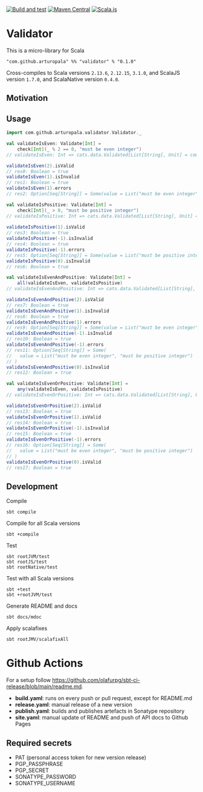 [![Build and test](https://github.com/arturopala/validator/actions/workflows/build.yml/badge.svg)](https://github.com/arturopala/validator/actions/workflows/build.yml)
[![Maven Central](https://maven-badges.herokuapp.com/maven-central/com.github.arturopala/validator_2.13/badge.svg)](https://maven-badges.herokuapp.com/maven-central/com.github.arturopala/validator_2.13)
[![Scala.js](https://www.scala-js.org/assets/badges/scalajs-1.7.0.svg)](https://www.scala-js.org)

Validator
===

This is a micro-library for Scala

    "com.github.arturopala" %% "validator" % "0.1.0"

Cross-compiles to Scala versions `2.13.6`, `2.12.15`, `3.1.0`, 
and ScalaJS version `1.7.0`, and ScalaNative version `0.4.0`.

Motivation
---

Usage
---

```scala
import com.github.arturopala.validator.Validator._

val validateIsEven: Validate[Int] = 
    check[Int](_ % 2 == 0, "must be even integer")
// validateIsEven: Int => cats.data.Validated[List[String], Unit] = com.github.arturopala.validator.Validator$$$Lambda$12288/1689822366@64d2b687

validateIsEven(2).isValid
// res0: Boolean = true
validateIsEven(1).isInvalid
// res1: Boolean = true
validateIsEven(1).errors
// res2: Option[Seq[String]] = Some(value = List("must be even integer"))

val validateIsPositive: Validate[Int] = 
    check[Int](_ > 0, "must be positive integer")
// validateIsPositive: Int => cats.data.Validated[List[String], Unit] = com.github.arturopala.validator.Validator$$$Lambda$12288/1689822366@2299a923
  
validateIsPositive(1).isValid  
// res3: Boolean = true  
validateIsPositive(-1).isInvalid    
// res4: Boolean = true    
validateIsPositive(-1).errors  
// res5: Option[Seq[String]] = Some(value = List("must be positive integer"))  
validateIsPositive(0).isInvalid 
// res6: Boolean = true 

val validateIsEvenAndPositive: Validate[Int] = 
    all(validateIsEven, validateIsPositive)
// validateIsEvenAndPositive: Int => cats.data.Validated[List[String], Unit] = com.github.arturopala.validator.Validator$$$Lambda$12291/1487931464@d17b254

validateIsEvenAndPositive(2).isValid  
// res7: Boolean = true  
validateIsEvenAndPositive(1).isInvalid  
// res8: Boolean = true  
validateIsEvenAndPositive(1).errors  
// res9: Option[Seq[String]] = Some(value = List("must be even integer"))  
validateIsEvenAndPositive(-1).isInvalid    
// res10: Boolean = true    
validateIsEvenAndPositive(-1).errors  
// res11: Option[Seq[String]] = Some(
//   value = List("must be even integer", "must be positive integer")
// )  
validateIsEvenAndPositive(0).isInvalid 
// res12: Boolean = true 

val validateIsEvenOrPositive: Validate[Int] = 
    any(validateIsEven, validateIsPositive)
// validateIsEvenOrPositive: Int => cats.data.Validated[List[String], Unit] = com.github.arturopala.validator.Validator$$$Lambda$12296/1820542660@39056797

validateIsEvenOrPositive(2).isValid   
// res13: Boolean = true   
validateIsEvenOrPositive(1).isValid   
// res14: Boolean = true   
validateIsEvenOrPositive(-1).isInvalid    
// res15: Boolean = true    
validateIsEvenOrPositive(-1).errors  
// res16: Option[Seq[String]] = Some(
//   value = List("must be even integer", "must be positive integer")
// )  
validateIsEvenOrPositive(0).isValid 
// res17: Boolean = true
```

Development
---

Compile

    sbt compile

Compile for all Scala versions

    sbt +compile

Test

    sbt rootJVM/test
    sbt rootJS/test
    sbt rootNative/test

Test with all Scala versions

    sbt +test
    sbt +rootJVM/test


Generate README and docs

    sbt docs/mdoc

Apply scalafixes

    sbt rootJMV/scalafixAll    

Github Actions
===

For a setup follow <https://github.com/olafurpg/sbt-ci-release/blob/main/readme.md>.

 - **build.yaml**: runs on every push or pull request, except for README.md
 - **release.yaml**: manual release of a new version
 - **publish.yaml**: builds and publishes artefacts in Sonatype repository
 - **site.yaml**: manual update of README and push of API docs to Github Pages

 Required secrets
 ---

- PAT (personal access token for new version release)
- PGP_PASSPHRASE
- PGP_SECRET
- SONATYPE_PASSWORD
- SONATYPE_USERNAME

